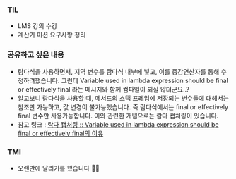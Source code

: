 ### TIL
- LMS 강의 수강
- 계산기 미션 요구사항 정리

### 공유하고 싶은 내용
- 람다식을 사용하면서, 지역 변수를 람다식 내부에 넣고, 
이를 증감연산자를 통해  수정하려했습니다. 그런데 Variable used in lambda expression should be final or effectively final 라는 메시지와 함께 컴파일이 되질 않더군요..?
- 알고보니 람다식을 사용할 때, 메서드의 스택 프레임에 저장되는 변수들에 대해서는 참조만 가능하고, 값 변경이 불가능했습니다. 즉 람다식에서는  final or effectively final 변수만 사용가능합니다.  이와 관련한 개념으로는 람다 캡쳐링이 있습니다.
- 참고 링크 : [람다 캡처링 :: Variable used in lambda expression should be final or effectively final의 이유](https://cobbybb.tistory.com/19)

### TMI
- 오랜만에 달리기를 했습니다 🏃‍♂️